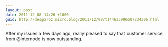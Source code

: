 ```yaml
---
layout: post
date: 2011-12-08 14:26 +1000
guid: http://desparoz.micro.blog/2011/12/08/t144633996507234306.html
---
```

After my issues a few days ago, really pleased to say that customer service from @internode is now outstanding.
